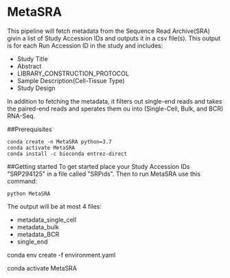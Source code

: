 # MetaSRA

This pipeline will fetch metadata from the Sequence Read Archive(SRA) givin a list of Study Accession IDs and outputs it in a csv file(s). This output is for each Run Accession ID
in the study and includes:
* Study Title
* Abstract
* LIBRARY_CONSTRUCTION_PROTOCOL
* Sample Description(Cell-Tissue Type)
* Study Design

In addition to fetching the metadata, it filters out single-end reads and takes the paired-end reads and sperates them ou into (Single-Cell, Bulk, and BCR) RNA-Seq. 

##Prerequisites
```
conda create -n MetaSRA python=3.7
conda activate MetaSRA
conda install -c bioconda entrez-direct 
```

##Getting started
To get started place your Study Accession IDs "SRP294125" in a file called "SRPids".
Then to run MetaSRA use this command:
```
python MetaSRA 
```

The output will be at most 4 files:
* metadata_single_cell
* metadata_bulk
* metadata_BCR
* single_end

conda env create -f environment.yaml

conda activate MetaSRA
